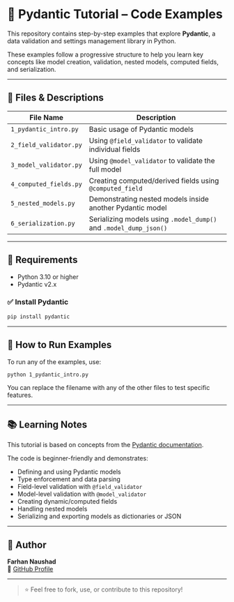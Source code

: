 
# 🐍 Pydantic Tutorial – Code Examples

This repository contains step-by-step examples that explore **Pydantic**, a data validation and settings management library in Python.

These examples follow a progressive structure to help you learn key concepts like model creation, validation, nested models, computed fields, and serialization.

---

## 📁 Files & Descriptions

| File Name                | Description                                                        |
|-------------------------|--------------------------------------------------------------------|
| `1_pydantic_intro.py`    | Basic usage of Pydantic models                                     |
| `2_field_validator.py`   | Using `@field_validator` to validate individual fields             |
| `3_model_validator.py`   | Using `@model_validator` to validate the full model                |
| `4_computed_fields.py`   | Creating computed/derived fields using `@computed_field`           |
| `5_nested_models.py`     | Demonstrating nested models inside another Pydantic model          |
| `6_serialization.py`     | Serializing models using `.model_dump()` and `.model_dump_json()` |

---

## 🧰 Requirements

- Python 3.10 or higher
- Pydantic v2.x

### ✅ Install Pydantic

```bash
pip install pydantic
```

---

## 🚀 How to Run Examples

To run any of the examples, use:

```bash
python 1_pydantic_intro.py
```

You can replace the filename with any of the other files to test specific features.

---

## 📚 Learning Notes

This tutorial is based on concepts from the [Pydantic documentation](https://docs.pydantic.dev/latest/).

The code is beginner-friendly and demonstrates:
- Defining and using Pydantic models
- Type enforcement and data parsing
- Field-level validation with `@field_validator`
- Model-level validation with `@model_validator`
- Creating dynamic/computed fields
- Handling nested models
- Serializing and exporting models as dictionaries or JSON

---

## 🙌 Author

**Farhan Naushad**  
🔗 [GitHub Profile](https://github.com/farhannaushad08)

---

> ⭐ Feel free to fork, use, or contribute to this repository!
